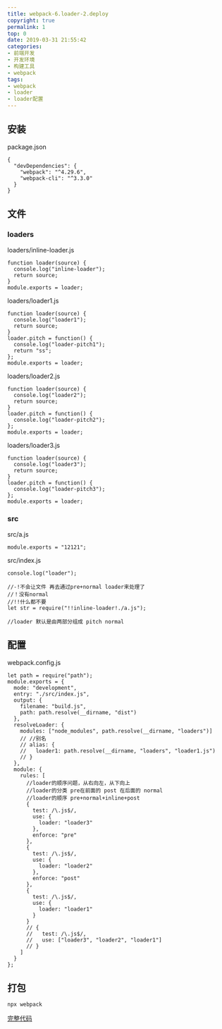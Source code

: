 ```yaml
---
title: webpack-6.loader-2.deploy
copyright: true
permalink: 1
top: 0
date: 2019-03-31 21:55:42
categories:
- 前端开发
- 开发环境
- 构建工具
- webpack
tags:
- webpack
- loader
- loader配置
---
```


## 安装

package.json

```
{
  "devDependencies": {
    "webpack": "^4.29.6",
    "webpack-cli": "^3.3.0"
  }
}
```

## 文件

### loaders

loaders/inline-loader.js

```
function loader(source) {
  console.log("inline-loader");
  return source;
}
module.exports = loader;
```

loaders/loader1.js

```
function loader(source) {
  console.log("loader1");
  return source;
}
loader.pitch = function() {
  console.log("loader-pitch1");
  return "ss";
};
module.exports = loader;
```

loaders/loader2.js

```
function loader(source) {
  console.log("loader2");
  return source;
}
loader.pitch = function() {
  console.log("loader-pitch2");
};
module.exports = loader;
```

loaders/loader3.js

```
function loader(source) {
  console.log("loader3");
  return source;
}
loader.pitch = function() {
  console.log("loader-pitch3");
};
module.exports = loader;
```

### src

src/a.js

```
module.exports = "12121";
```

src/index.js

```
console.log("loader");

//-!不会让文件 再去通过pre+normal loader来处理了
//！没有normal
//!!什么都不要
let str = require("!!inline-loader!./a.js");

//loader 默认是由两部分组成 pitch normal
```

## 配置

webpack.config.js

```
let path = require("path");
module.exports = {
  mode: "development",
  entry: "./src/index.js",
  output: {
    filename: "build.js",
    path: path.resolve(__dirname, "dist")
  },
  resolveLoader: {
    modules: ["node_modules", path.resolve(__dirname, "loaders")]
    // //别名
    // alias: {
    //   loader1: path.resolve(__dirname, "loaders", "loader1.js")
    // }
  },
  module: {
    rules: [
      //loader的顺序问题，从右向左，从下向上
      //loader的分类 pre在前面的 post 在后面的 normal
      //loader的顺序 pre+normal+inline+post
      {
        test: /\.js$/,
        use: {
          loader: "loader3"
        },
        enforce: "pre"
      },
      {
        test: /\.js$/,
        use: {
          loader: "loader2"
        },
        enforce: "post"
      },
      {
        test: /\.js$/,
        use: {
          loader: "loader1"
        }
      }
      // {
      //   test: /\.js$/,
      //   use: ["loader3", "loader2", "loader1"]
      // }
    ]
  }
};
```

## 打包

```
npx webpack
```

[完整代码](https://github.com/zhoubichuan/frontend-note/tree/master/3.dev/3.scaffolding/1.webpack/6.loader/2.loader-conf)
